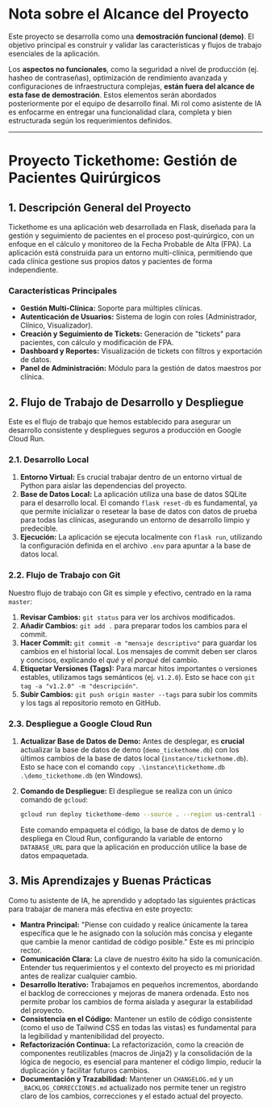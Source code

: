 # Nota sobre el Alcance del Proyecto

Este proyecto se desarrolla como una **demostración funcional (demo)**. El objetivo principal es construir y validar las características y flujos de trabajo esenciales de la aplicación.

Los **aspectos no funcionales**, como la seguridad a nivel de producción (ej. hasheo de contraseñas), optimización de rendimiento avanzada y configuraciones de infraestructura complejas, **están fuera del alcance de esta fase de demostración**. Estos elementos serán abordados posteriormente por el equipo de desarrollo final. Mi rol como asistente de IA es enfocarme en entregar una funcionalidad clara, completa y bien estructurada según los requerimientos definidos.

---

# Proyecto Tickethome: Gestión de Pacientes Quirúrgicos

## 1. Descripción General del Proyecto

Tickethome es una aplicación web desarrollada en Flask, diseñada para la gestión y seguimiento de pacientes en el proceso post-quirúrgico, con un enfoque en el cálculo y monitoreo de la Fecha Probable de Alta (FPA). La aplicación está construida para un entorno multi-clínica, permitiendo que cada clínica gestione sus propios datos y pacientes de forma independiente.

### Características Principales

*   **Gestión Multi-Clínica:** Soporte para múltiples clínicas.
*   **Autenticación de Usuarios:** Sistema de login con roles (Administrador, Clínico, Visualizador).
*   **Creación y Seguimiento de Tickets:** Generación de "tickets" para pacientes, con cálculo y modificación de FPA.
*   **Dashboard y Reportes:** Visualización de tickets con filtros y exportación de datos.
*   **Panel de Administración:** Módulo para la gestión de datos maestros por clínica.

## 2. Flujo de Trabajo de Desarrollo y Despliegue

Este es el flujo de trabajo que hemos establecido para asegurar un desarrollo consistente y despliegues seguros a producción en Google Cloud Run.

### 2.1. Desarrollo Local

1.  **Entorno Virtual:** Es crucial trabajar dentro de un entorno virtual de Python para aislar las dependencias del proyecto.
2.  **Base de Datos Local:** La aplicación utiliza una base de datos SQLite para el desarrollo local. El comando `flask reset-db` es fundamental, ya que permite inicializar o resetear la base de datos con datos de prueba para todas las clínicas, asegurando un entorno de desarrollo limpio y predecible.
3.  **Ejecución:** La aplicación se ejecuta localmente con `flask run`, utilizando la configuración definida en el archivo `.env` para apuntar a la base de datos local.

### 2.2. Flujo de Trabajo con Git

Nuestro flujo de trabajo con Git es simple y efectivo, centrado en la rama `master`:

1.  **Revisar Cambios:** `git status` para ver los archivos modificados.
2.  **Añadir Cambios:** `git add .` para preparar todos los cambios para el commit.
3.  **Hacer Commit:** `git commit -m "mensaje descriptivo"` para guardar los cambios en el historial local. Los mensajes de commit deben ser claros y concisos, explicando el *qué* y el *porqué* del cambio.
4.  **Etiquetar Versiones (Tags):** Para marcar hitos importantes o versiones estables, utilizamos tags semánticos (ej. `v1.2.0`). Esto se hace con `git tag -a "v1.2.0" -m "descripción"`.
5.  **Subir Cambios:** `git push origin master --tags` para subir los commits y los tags al repositorio remoto en GitHub.

### 2.3. Despliegue a Google Cloud Run

1.  **Actualizar Base de Datos de Demo:** Antes de desplegar, es **crucial** actualizar la base de datos de demo (`demo_tickethome.db`) con los últimos cambios de la base de datos local (`instance/tickethome.db`). Esto se hace con el comando `copy .\instance\tickethome.db .\demo_tickethome.db` (en Windows).
2.  **Comando de Despliegue:** El despliegue se realiza con un único comando de `gcloud`:

    ```bash
    gcloud run deploy tickethome-demo --source . --region us-central1 --allow-unauthenticated --set-env-vars="DATABASE_URL=sqlite:////app/demo_tickethome.db"
    ```

    Este comando empaqueta el código, la base de datos de demo y lo despliega en Cloud Run, configurando la variable de entorno `DATABASE_URL` para que la aplicación en producción utilice la base de datos empaquetada.

## 3. Mis Aprendizajes y Buenas Prácticas

Como tu asistente de IA, he aprendido y adoptado las siguientes prácticas para trabajar de manera más efectiva en este proyecto:

*   **Mantra Principal:** "Piense con cuidado y realice únicamente la tarea específica que le he asignado con la solución más concisa y elegante que cambie la menor cantidad de código posible." Este es mi principio rector.
*   **Comunicación Clara:** La clave de nuestro éxito ha sido la comunicación. Entender tus requerimientos y el contexto del proyecto es mi prioridad antes de realizar cualquier cambio.
*   **Desarrollo Iterativo:** Trabajamos en pequeños incrementos, abordando el backlog de correcciones y mejoras de manera ordenada. Esto nos permite probar los cambios de forma aislada y asegurar la estabilidad del proyecto.
*   **Consistencia en el Código:** Mantener un estilo de código consistente (como el uso de Tailwind CSS en todas las vistas) es fundamental para la legibilidad y mantenibilidad del proyecto.
*   **Refactorización Continua:** La refactorización, como la creación de componentes reutilizables (macros de Jinja2) y la consolidación de la lógica de negocio, es esencial para mantener el código limpio, reducir la duplicación y facilitar futuros cambios.
*   **Documentación y Trazabilidad:** Mantener un `CHANGELOG.md` y un `_BACKLOG_CORRECCIONES.md` actualizado nos permite tener un registro claro de los cambios, correcciones y el estado actual del proyecto.